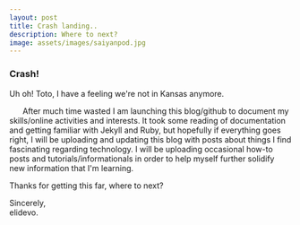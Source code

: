 ```yaml
---
layout: post
title: Crash landing..
description: Where to next?
image: assets/images/saiyanpod.jpg
---
```


### Crash!

Uh oh! Toto, I have a feeling we're not in Kansas anymore.

&nbsp;&nbsp;&nbsp;&nbsp;&nbsp;&nbsp;After much time wasted I am launching this blog/github to document my skills/online activities and interests.  It took some reading of documentation and getting familiar with Jekyll and Ruby, but hopefully if everything goes right, I will be uploading and updating this blog with posts about things I find fascinating regarding technology.  I will be uploading occasional how-to posts and tutorials/informationals in order to help myself further solidify new information that I'm learning.

Thanks for getting this far, where to next?


Sincerely, <br>
elidevo.